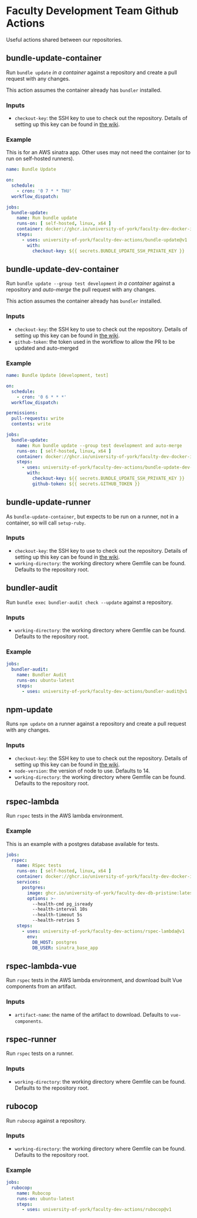 # Faculty Development Team Github Actions

Useful actions shared between our repositories.

## bundle-update-container

Run `bundle update` _in a container_ against a repository and create a pull request with any changes.

This action assumes the container already has `bundler` installed.

### Inputs

* `checkout-key`: the SSH key to use to check out the repository.
  Details of setting up this key can be found in [the wiki](https://wiki.york.ac.uk/display/ittechdocs/Faculty+Dev%3A+New+Github+Repository).

### Example

This is for an AWS sinatra app. Other uses may not need the container (or to run on self-hosted runners). 

```yaml
name: Bundle Update

on:
  schedule:
    - cron: '0 7 * * THU'
  workflow_dispatch:

jobs:
  bundle-update:
    name: Run bundle update
    runs-on: [ self-hosted, linux, x64 ]
    container: docker://ghcr.io/university-of-york/faculty-dev-docker-images/ci/aws-lambda-ruby-dev:2.7
    steps:
      - uses: university-of-york/faculty-dev-actions/bundle-update@v1
        with:
          checkout-key: ${{ secrets.BUNDLE_UPDATE_SSH_PRIVATE_KEY }}
```

## bundle-update-dev-container

Run `bundle update --group test development` _in a container_ against a repository and _auto-merge_ the pull request with any changes.

This action assumes the container already has `bundler` installed.

### Inputs

* `checkout-key`: the SSH key to use to check out the repository.
  Details of setting up this key can be found in [the wiki](https://wiki.york.ac.uk/display/ittechdocs/Faculty+Dev%3A+New+Github+Repository).
* `github-token`: the token used in the workflow to allow the PR to be updated and auto-merged

### Example

```yaml
name: Bundle Update [development, test]

on:
  schedule:
    - cron: '0 6 * * *'
  workflow_dispatch:

permissions:
  pull-requests: write
  contents: write

jobs:
  bundle-update:
    name: Run bundle update --group test development and auto-merge
    runs-on: [ self-hosted, linux, x64 ]
    container: docker://ghcr.io/university-of-york/faculty-dev-docker-images/ci/aws-lambda-ruby-dev:2.7
    steps:
      - uses: university-of-york/faculty-dev-actions/bundle-update-dev-container@v1
        with:
          checkout-key: ${{ secrets.BUNDLE_UPDATE_SSH_PRIVATE_KEY }}
          github-token: ${{ secrets.GITHUB_TOKEN }}
```

## bundle-update-runner

As `bundle-update-container`, but expects to be run on a runner, not in a container, so will call `setup-ruby`.

### Inputs

* `checkout-key`: the SSH key to use to check out the repository.
  Details of setting up this key can be found in [the wiki](https://wiki.york.ac.uk/display/ittechdocs/Faculty+Dev%3A+New+Github+Repository).
* `working-directory`: the working directory where Gemfile can be found. Defaults to the repository root.

## bundler-audit

Run `bundle exec bundler-audit check --update` against a repository.

### Inputs

* `working-directory`: the working directory where Gemfile can be found. Defaults to the repository root.

### Example

```yaml
jobs:
  bundler-audit:
    name: Bundler Audit
    runs-on: ubuntu-latest
    steps:
      - uses: university-of-york/faculty-dev-actions/bundler-audit@v1
```

## npm-update

Runs `npm update` on a runner against a repository and create a pull request with any changes.

### Inputs

* `checkout-key`: the SSH key to use to check out the repository.
  Details of setting up this key can be found in [the wiki](https://wiki.york.ac.uk/display/ittechdocs/Faculty+Dev%3A+New+Github+Repository).
* `node-version`: the version of node to use. Defaults to 14.
* `working-directory`: the working directory where Gemfile can be found. Defaults to the repository root.

## rspec-lambda

Run `rspec` tests in the AWS lambda environment.

### Example

This is an example with a postgres database available for tests.

```yaml
jobs:
  rspec:
    name: RSpec tests
    runs-on: [ self-hosted, linux, x64 ]
    container: docker://ghcr.io/university-of-york/faculty-dev-docker-images/ci/aws-lambda-ruby-dev:2.7
    services:
      postgres:
        image: ghcr.io/university-of-york/faculty-dev-db-pristine:latest
        options: >-
          --health-cmd pg_isready
          --health-interval 10s
          --health-timeout 5s
          --health-retries 5
    steps:
      - uses: university-of-york/faculty-dev-actions/rspec-lambda@v1
        env:
          DB_HOST: postgres
          DB_USER: sinatra_base_app
```

## rspec-lambda-vue

Run `rspec` tests in the AWS lambda environment, and download built Vue components from an artifact. 

### Inputs

* `artifact-name`: the name of the artifact to download. Defaults to `vue-components`.

## rspec-runner

Run `rspec` tests on a runner.

### Inputs

* `working-directory`: the working directory where Gemfile can be found. Defaults to the repository root.

## rubocop

Run `rubocop` against a repository.

### Inputs

* `working-directory`: the working directory where Gemfile can be found. Defaults to the repository root.

### Example

```yaml
jobs:
  rubocop:
    name: Rubocop
    runs-on: ubuntu-latest
    steps:
      - uses: university-of-york/faculty-dev-actions/rubocop@v1
```
